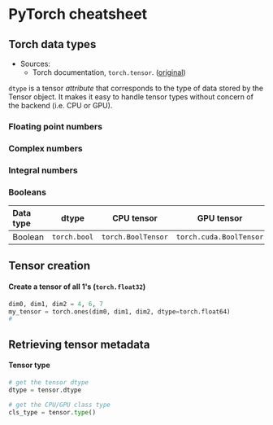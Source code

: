 # PyTorch cheatsheet

## Torch data types

- Sources:
  - Torch documentation, `torch.tensor`. ([original](https://pytorch.org/docs/stable/tensors.html))

`dtype` is a tensor _attribute_ that corresponds to the type of data stored by
the Tensor object. It makes it easy to handle tensor types without concern of
the backend (i.e. CPU or GPU).

### Floating point numbers


### Complex numbers

### Integral numbers

### Booleans

|Data type|dtype|CPU tensor|GPU tensor|
|:--------|:---:|:--------:|:--------:|
|Boolean|`torch.bool`|`torch.BoolTensor`|`torch.cuda.BoolTensor`|


## Tensor creation

#### Create a tensor of all 1's (`torch.float32`)

```python
dim0, dim1, dim2 = 4, 6, 7
my_tensor = torch.ones(dim0, dim1, dim2, dtype=torch.float64)
# 
```

## Retrieving tensor metadata

#### Tensor type

```python
# get the tensor dtype
dtype = tensor.dtype

# get the CPU/GPU class type
cls_type = tensor.type()
```


